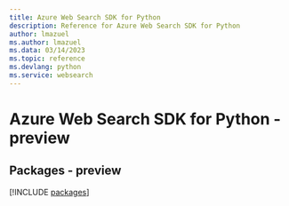 ```yaml
---
title: Azure Web Search SDK for Python
description: Reference for Azure Web Search SDK for Python
author: lmazuel
ms.author: lmazuel
ms.data: 03/14/2023
ms.topic: reference
ms.devlang: python
ms.service: websearch
---
```

# Azure Web Search SDK for Python - preview
## Packages - preview
[!INCLUDE [packages](web-search-index.md)]